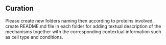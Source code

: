## Curation

Please create new folders naming then according to proteins involved, create README.md file in each folder for adding textual description of the mechanisms together with the corresponding contextual information such as cell type and conditions.
